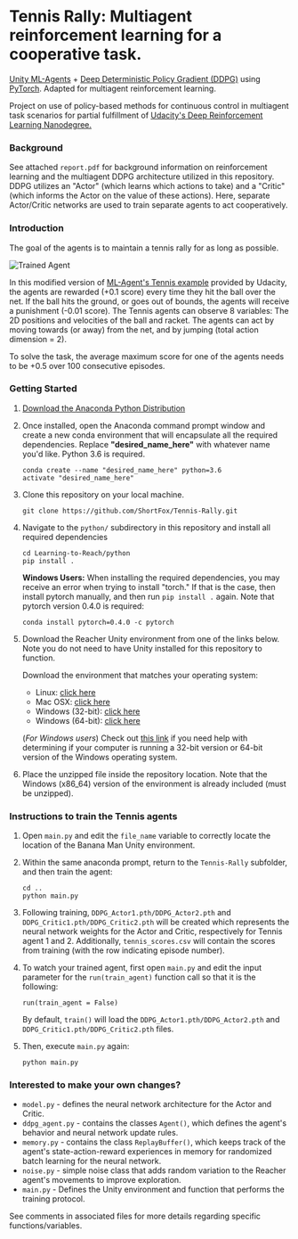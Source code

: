 [//]: # (Image References)

[image1]: https://raw.githubusercontent.com/Unity-Technologies/ml-agents/master/docs/images/tennis.png "Image of environment."

# Tennis Rally: Multiagent reinforcement learning for a cooperative task.
[Unity ML-Agents](https://unity3d.com/machine-learning) + [Deep Deterministic Policy Gradient (DDPG)](https://arxiv.org/abs/1509.02971) using [PyTorch](https://pytorch.org/). Adapted for multiagent reinforcement learning.

Project on use of policy-based methods for continuous control in multiagent task scenarios for partial fulfillment of [Udacity's Deep Reinforcement Learning Nanodegree.](https://www.udacity.com/course/deep-reinforcement-learning-nanodegree--nd893)

### Background

See attached ```report.pdf``` for background information on reinforcement learning and the multiagent DDPG architecture utilized in this repository. DDPG utilizes an "Actor" (which learns which actions to take) and a "Critic" (which informs the Actor on the value of these actions). Here, separate Actor/Critic networks are used to train separate agents to act cooperatively.

### Introduction

The goal of the agents is to maintain a tennis rally for as long as possible.

![Trained Agent][image1]

In this modified version of [ML-Agent's Tennis example](https://github.com/Unity-Technologies/ml-agents/blob/master/docs/Learning-Environment-Examples.md) provided by Udacity, the agents are rewarded (+0.1 score) every time they hit the ball over the net. If the ball hits the ground, or goes out of bounds, the agents will receive a punishment (-0.01 score). The Tennis agents can observe 8 variables: The 2D positions and velocities of the ball and racket. The agents can act by moving towards (or away) from the net, and by jumping (total action dimension = 2).

To solve the task, the average maximum score for one of the agents needs to be +0.5 over 100 consecutive episodes.

### Getting Started
1. [Download the Anaconda Python Distribution](https://www.anaconda.com/download/)

2. Once installed, open the Anaconda command prompt window and create a new conda environment that will encapsulate all the required dependencies. Replace **"desired_name_here"** with whatever name you'd like. Python 3.6 is required.

    `conda create --name "desired_name_here" python=3.6`  
    `activate "desired_name_here"`

3. Clone this repository on your local machine.

    `git clone https://github.com/ShortFox/Tennis-Rally.git`  

4. Navigate to the `python/` subdirectory in this repository and install all required dependencies

    `cd Learning-to-Reach/python`  
    `pip install .`  

    **Windows Users:** When installing the required dependencies, you may receive an error when trying to install "torch." If that is the case, then install pytorch manually, and then run `pip install .` again. Note that pytorch version 0.4.0 is required:

    `conda install pytorch=0.4.0 -c pytorch`

5. Download the Reacher Unity environment from one of the links below.  Note you do not need to have Unity installed for this repository to function.

    Download the environment that matches your operating system:
    - Linux: [click here](https://s3-us-west-1.amazonaws.com/udacity-drlnd/P3/Tennis/Tennis_Linux.zip)
    - Mac OSX: [click here](https://s3-us-west-1.amazonaws.com/udacity-drlnd/P3/Tennis/Tennis.app.zip)
    - Windows (32-bit): [click here](https://s3-us-west-1.amazonaws.com/udacity-drlnd/P3/Tennis/Tennis_Windows_x86.zip)
    - Windows (64-bit): [click here](https://s3-us-west-1.amazonaws.com/udacity-drlnd/P3/Tennis/Tennis_Windows_x86_64.zip)

    (_For Windows users_) Check out [this link](https://support.microsoft.com/en-us/help/827218/how-to-determine-whether-a-computer-is-running-a-32-bit-version-or-64) if you need help with determining if your computer is running a 32-bit version or 64-bit version of the Windows operating system.

6. Place the unzipped file inside the repository location. Note that the Windows (x86_64) version of the environment is already included (must be unzipped).

### Instructions to train the Tennis agents

1. Open `main.py` and edit the `file_name` variable to correctly locate the location of the Banana Man Unity environment.

2. Within the same anaconda prompt, return to the `Tennis-Rally` subfolder, and then train the agent:

    `cd ..`  
    `python main.py`

3. Following training, `DDPG_Actor1.pth/DDPG_Actor2.pth` and `DDPG_Critic1.pth/DDPG_Critic2.pth` will be created which represents the neural network weights for the Actor and Critic, respectively for Tennis agent 1 and 2. Additionally, `tennis_scores.csv` will contain the scores from training (with the row indicating episode number).

4. To watch your trained agent, first open `main.py` and edit the input parameter for the `run(train_agent)` function call so that it is the following:  

    `run(train_agent = False)`

    By default, `train()` will load the `DDPG_Actor1.pth/DDPG_Actor2.pth` and `DDPG_Critic1.pth/DDPG_Critic2.pth` files.

5. Then, execute `main.py` again:

    `python main.py`

### Interested to make your own changes?

- `model.py` - defines the neural network architecture for the Actor and Critic.
- `ddpg_agent.py` - contains the classes `Agent()`, which defines the agent's behavior and neural network update rules.
- `memory.py` - contains the class `ReplayBuffer()`, which keeps track of the agent's state-action-reward experiences in memory for randomized batch learning for the neural network.
- `noise.py` - simple noise class that adds random variation to the Reacher agent's movements to improve exploration.
- `main.py` - Defines the Unity environment and function that performs the training protocol.

See comments in associated files for more details regarding specific functions/variables.
